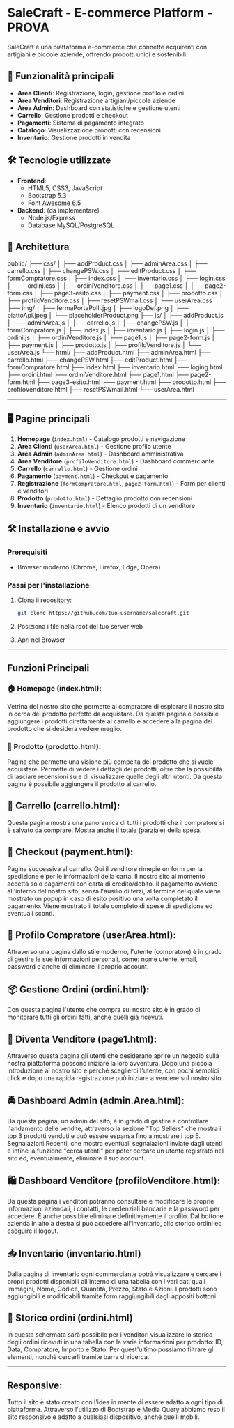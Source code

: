 # SaleCraft - E-commerce Platform - PROVA

SaleCraft è una piattaforma e-commerce che connette acquirenti con artigiani e piccole aziende, offrendo prodotti unici e sostenibili.

## 🚀 Funzionalità principali

- **Area Clienti**: Registrazione, login, gestione profilo e ordini
- **Area Venditori**: Registrazione artigiani/piccole aziende
- **Area Admin**: Dashboard con statistiche e gestione utenti
- **Carrello**: Gestione prodotti e checkout
- **Pagamenti**: Sistema di pagamento integrato
- **Catalogo**: Visualizzazione prodotti con recensioni
- **Inventario**: Gestione prodotti in vendita

## 🛠 Tecnologie utilizzate

- **Frontend**:
  - HTML5, CSS3, JavaScript
  - Bootstrap 5.3
  - Font Awesome 6.5
- **Backend**: (da implementare)
  - Node.js/Express
  - Database MySQL/PostgreSQL

## 📁 Architettura

public/
├── css/
│ ├── addProduct.css
│ ├── adminArea.css
│ ├── carrello.css
│ ├── changePSW.css
│ ├── editProduct.css
│ ├── formCompratore.css
│ ├── index.css
│ ├── inventario.css
│ ├── login.css
│ ├── ordini.css
│ ├── ordiniVenditore.css
│ ├── page1.css
│ ├── page2-form.css
│ ├── page3-esito.css
│ ├── payment.css
│ ├── prodotto.css
│ ├── profiloVenditore.css
│ ├── resetPSWmail.css
│ └── userArea.css
├── img/
│ ├── fermaPortaPolli.jpg
│ ├── logoDef.png
│ ├── piattoApi.jpeg
│ └── placeholderProduct.png
├── js/
│ ├── addProduct.js
│ ├── adminArea.js
│ ├── carrello.js
│ ├── changePSW.js
│ ├── formCompratore.js
│ ├── index.js
│ ├── inventario.js
│ ├── login.js
│ ├── ordini.js
│ ├── ordiniVenditore.js
│ ├── page1.js
│ ├── page2-form.js
│ ├── payment.js
│ ├── prodotto.js
│ ├── profiloVenditore.js
│ └── userArea.js
└── html/
├── addProduct.html
├── adminArea.html
├── carrello.html
├── changePSW.html
├── editProduct.html
├── formCompratore.html
├── index.html
├── inventario.html
├── loging.html
├── ordini.html
├── ordiniVenditore.html
├── page1.html
├── page2-form.html
├── page3-esito.html
├── payment.html
├── prodotto.html
├── profiloVenditore.html
├── resetPSWmail.html
└── userArea.html

---

## 🖥 Pagine principali

1. **Homepage** (`index.html`) - Catalogo prodotti e navigazione
2. **Area Clienti** (`userArea.html`) - Gestione profilo utente
3. **Area Admin** (`adminArea.html`) - Dashboard amministrativa
4. **Area Venditore** (`profiloVenditore.html`) - Dashboard commerciante
5. **Carrello** (`carrello.html`) - Gestione ordini
6. **Pagamento** (`payment.html`) - Checkout e pagamento
7. **Registrazione** (`formCompratore.html`, `page2-form.html`) - Form per clienti e venditori
8. **Prodotto** (`prodotto.html`) - Dettaglio prodotto con recensioni
9. **Inventario** (`inventario.html`) - Elenco prodotti di un venditore

## 🛠 Installazione e avvio

### Prerequisiti

- Browser moderno (Chrome, Firefox, Edge, Opera)

### Passi per l'installazione

1. Clona il repository:

   ```bash
   git clone https://github.com/tuo-username/salecraft.git

   ```

2. Posiziona i file nella root del tuo server web
3. Apri nel Browser

---

## Funzioni Principali

### 🏠 Homepage (index.html):

Vetrina del nostro sito che permette al compratore di esplorare il nostro sito in cerca del prodotto perfetto da acquistare.
Da questa pagina è possibile aggiungere i prodotti direttamente al carrello e accedere alla pagina del prodotto che si desidera vedere meglio.

### 🔎 Prodotto (prodotto.html):

Pagina che permette una visione più compelta del prodotto che si vuole acquistare. Permette di vedere i dettagli dei prodotti, oltre che la possibilità di lasciare recensioni su e di visualizzare quelle degli altri utenti. Da questa pagina è possibile aggiungere il prodotto al carrello.

## 🛒 Carrello (carrello.html):

Questa pagina mostra una panoramica di tutti i prodotti che il compratore si è salvato da comprare. Mostra anche il totale (parziale) della spesa.

## 💸 Checkout (payment.html):

Pagina successiva al carrello. Qui il venditore rimepie un form per la spedizione e per le informazioni della carta. Il nostro sito al momento accetta solo pagamenti con carta di credito/debito. Il pagamento avviene all'interno del nostro sito, senza l'ausilio di terzi, al termine del quale viene mostrato un popup in caso di esito positivo una volta completato il pagamento.
Viene mostrato il totale completo di spese di spedizione ed eventuali sconti.

## 👤 Profilo Compratore (userArea.html):

Attraverso una pagina dallo stile moderno, l'utente (compratore) è in grado di gestire le sue informazioni personali, come: nome utente, email, password e anche di eliminare il proprio account.

## 📦 Gestione Ordini (ordini.html):

Con questa pagina l'utente che compra sul nostro sito è in grado di monitorare tutti gli ordini fatti, anche quelli già ricevuti.

## 💼 Diventa Venditore (page1.html):

Attraverso questa pagina gli utenti che desiderano aprire un negozio sulla nostra piattaforma possono iniziare la loro avventura.
Dopo una piccola introduzione al nostro sito e perché sceglierci l'utente, con pochi semplici click e dopo una rapida registrazione può iniziare a vendere sul nostro sito.

## 🚔 Dashboard Admin (admin.Area.html):

Da questa pagina, un admin del sito, è in grado di gestire e controllare l'andamento delle vendite, attraverso la sezione "Top Sellers" che mostra i top 3 prodotti venduti e può essere espansa fino a mostrare i top 5.
Segnalazioni Recenti, che mostra eventuali segnalazioni inviate dagli utenti e infine la funzione "cerca utenti" per poter cercare un utente registrato nel sito ed, eventualmente, eliminare il suo account.

## 🛍️ Dashboard Venditore (profiloVenditore.html):

Da questa pagina i venditori potranno consultare e modificare le proprie informazioni aziendali, i contatti, le credenziali bancarie e la password per accedere. È anche possibile eliminare definitivamente il profilo.
Dal bottone azienda in alto a destra si può accedere all'inventario, allo storico ordini ed eseguire il logout.

## 📥 Inventario (inventario.html)

Dalla pagina di inventario ogni commerciante potrà visualizzare e cercare i propri prodotti disponibili all'interno di una tabella con i vari dati quali Immagini, Nome, Codice, Quantità, Prezzo, Stato e Azioni.
I prodotti sono aggiungibili e modificabili tramite form raggiungibili dagli appositi bottoni.

## 🧾 Storico ordini (ordini.html)

In questa schermata sarà possibile per i venditori visualizzare lo storico degli ordini ricevuti in una tabella con le varie informazioni per prodotto: ID, Data, Compratore, Importo e Stato. Per quest'ultimo possiamo filtrare gli elementi, nonchè cercarli tramite barra di ricerca.

---

## Responsive:

Tutto il sito è stato creato con l'idea in mente di essere adatto a ogni tipo di piattaforma.
Attraverso l'utilizzo di Bootstrap e Media Query abbiamo reso il sito responsivo e adatto a qualsiasi dispositivo, anche quelli mobili.
